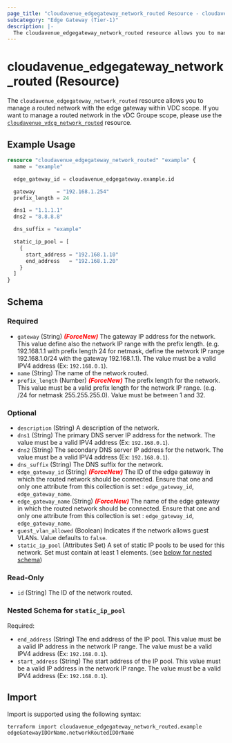 ```yaml
---
page_title: "cloudavenue_edgegateway_network_routed Resource - cloudavenue"
subcategory: "Edge Gateway (Tier-1)"
description: |-
  The cloudavenue_edgegateway_network_routed resource allows you to manage a routed network with the edge gateway within VDC scope. If you want to manage a routed network in the vDC Groupe scope, please use the cloudavenue_vdcg_network_routed https://registry.terraform.io/providers/orange-cloudavenue/cloudavenue/latest/docs/resources/vdcg_network_routed resource.
---
```


# cloudavenue_edgegateway_network_routed (Resource)

The `cloudavenue_edgegateway_network_routed` resource allows you to manage a routed network with the edge gateway within VDC scope. If you want to manage a routed network in the vDC Groupe scope, please use the [`cloudavenue_vdcg_network_routed`](https://registry.terraform.io/providers/orange-cloudavenue/cloudavenue/latest/docs/resources/vdcg_network_routed) resource.

## Example Usage

```terraform
resource "cloudavenue_edgegateway_network_routed" "example" {
  name = "example"

  edge_gateway_id = cloudavenue_edgegateway.example.id

  gateway       = "192.168.1.254"
  prefix_length = 24

  dns1 = "1.1.1.1"
  dns2 = "8.8.8.8"

  dns_suffix = "example"

  static_ip_pool = [
    {
      start_address = "192.168.1.10"
      end_address   = "192.168.1.20"
    }
  ]
}
```

<!-- schema generated by tfplugindocs -->
## Schema

### Required

- `gateway` (String) <i style="color:red;font-weight: bold">(ForceNew)</i> The gateway IP address for the network. This value define also the network IP range with the prefix length. (e.g. 192.168.1.1 with prefix length 24 for netmask, define the network IP range 192.168.1.0/24 with the gateway 192.168.1.1). The value must be a valid IPV4 address (Ex: `192.168.0.1`).
- `name` (String) The name of the network routed.
- `prefix_length` (Number) <i style="color:red;font-weight: bold">(ForceNew)</i> The prefix length for the network. This value must be a valid prefix length for the network IP range. (e.g. /24 for netmask 255.255.255.0). Value must be between 1 and 32.

### Optional

- `description` (String) A description of the network.
- `dns1` (String) The primary DNS server IP address for the network. The value must be a valid IPV4 address (Ex: `192.168.0.1`).
- `dns2` (String) The secondary DNS server IP address for the network. The value must be a valid IPV4 address (Ex: `192.168.0.1`).
- `dns_suffix` (String) The DNS suffix for the network.
- `edge_gateway_id` (String) <i style="color:red;font-weight: bold">(ForceNew)</i> The ID of the edge gateway in which the routed network should be connected. Ensure that one and only one attribute from this collection is set : `edge_gateway_id`, `edge_gateway_name`.
- `edge_gateway_name` (String) <i style="color:red;font-weight: bold">(ForceNew)</i> The name of the edge gateway in which the routed network should be connected. Ensure that one and only one attribute from this collection is set : `edge_gateway_id`, `edge_gateway_name`.
- `guest_vlan_allowed` (Boolean) Indicates if the network allows guest VLANs. Value defaults to `false`.
- `static_ip_pool` (Attributes Set) A set of static IP pools to be used for this network. Set must contain at least 1 elements. (see [below for nested schema](#nestedatt--static_ip_pool))

### Read-Only

- `id` (String) The ID of the network routed.

<a id="nestedatt--static_ip_pool"></a>
### Nested Schema for `static_ip_pool`

Required:

- `end_address` (String) The end address of the IP pool. This value must be a valid IP address in the network IP range. The value must be a valid IPV4 address (Ex: `192.168.0.1`).
- `start_address` (String) The start address of the IP pool. This value must be a valid IP address in the network IP range. The value must be a valid IPV4 address (Ex: `192.168.0.1`).

## Import

Import is supported using the following syntax:
```shell
terraform import cloudavenue_edgegateway_network_routed.example edgeGatewayIDOrName.networkRoutedIDOrName
```